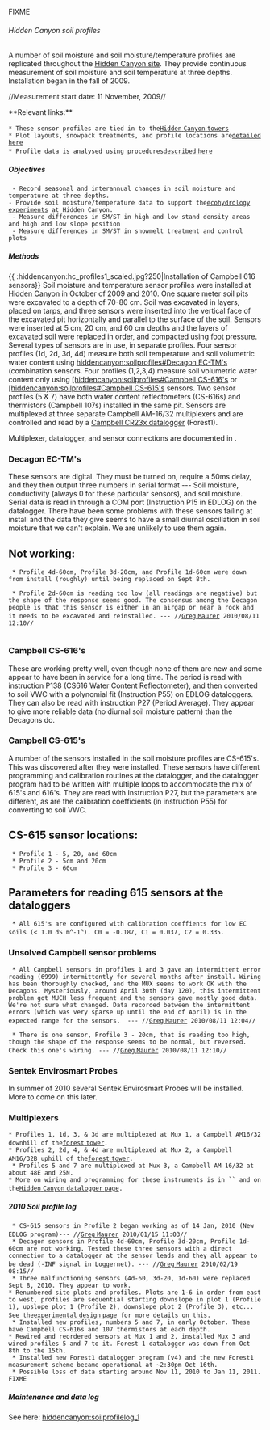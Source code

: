 FIXME

###### Hidden Canyon soil profiles

A number of soil moisture and soil moisture/temperature profiles are
replicated throughout the [Hidden Canyon
site](hiddencanyon:sitedescription). They provide continuous
measurement of soil moisture and soil temperature at three depths.
Installation began in the fall of 2009.

//Measurement start date: 11 November, 2009//

 **Relevant links:\*\*

` * These sensor profiles are tied in to the `[`Hidden` `Canyon`
`towers`](hiddencanyon:mettowers)\
` * Plot layouts, snowpack treatments, and profile locations are `[`detailed`
`here`](hc_ecohydrology:overview)\
` * Profile data is analysed using procedures `[`described`
`here`](procedures:sensordata_tips)

##### Objectives

` - Record seasonal and interannual changes in soil moisture and temperature at three depths.`\
` - Provide soil moisture/temperature data to support the `[`ecohydrology`
`experiments`](hc_ecohydrology:overview)` at Hidden Canyon.`\
` - Measure differences in SM/ST in high and low stand density areas and high and low slope position`\
` - Measure differences in SM/ST in snowmelt treatment and control plots`

##### Methods

{{ :hiddencanyon:hc\_profiles1\_scaled.jpg?250|Installation of Campbell
616 sensors}} Soil moisture and temperature sensor profiles were
installed at [Hidden Canyon](hiddencanyon:sitedescription) in
October of 2009 and 2010. One square meter soil pits were excavated to a
depth of 70-80 cm. Soil was excavated in layers, placed on tarps, and
three sensors were inserted into the vertical face of the excavated pit
horizontally and parallel to the surface of the soil. Sensors were
inserted at 5 cm, 20 cm, and 60 cm depths and the layers of excavated
soil were replaced in order, and compacted using foot pressure. Several
types of sensors are in use, in separate profiles. Four sensor profiles
(1d, 2d, 3d, 4d) measure both soil temperature and soil volumetric water
content using [hiddencanyon:soilprofiles\#Decagon
EC-TM's](hiddencanyon:soilprofiles#Decagon_EC-TM's)
(combination sensors. Four profiles (1,2,3,4) measure soil volumetric
water content only using [\[hiddencanyon:soilprofiles\#Campbell
CS-616's]([hiddencanyon:soilprofiles#Campbell_CS-616's) or
[\[hiddencanyon:soilprofiles\#Campbell
CS-615's]([hiddencanyon:soilprofiles#Campbell_CS-615's)
sensors. Two sensor profiles (5 & 7) have both water content
reflectometers (CS-616s) and thermistors (Campbell 107s) installed in
the same pit. Sensors are multiplexed at three separate Campbell
AM-16/32 multiplexers and are controlled and read by a [Campbell CR23x
datalogger](hiddencanyon:dataloggers) (Forest1).

Multiplexer, datalogger, and sensor connections are documented in .

### Decagon EC-TM's

These sensors are digital. They must be turned on, require a 50ms delay,
and they then output three numbers in serial format --- Soil moisture,
conductivity (always 0 for these particular sensors), and soil moisture.
Serial data is read in through a COM port (Instruction P15 in EDLOG) on
the datalogger. There have been some problems with these sensors failing
at install and the data they give seems to have a small diurnal
oscillation in soil moisture that we can't explain. We are unlikely to
use them again.

Not working:
------------

` * Profile 4d-60cm, Profile 3d-20cm, and Profile 1d-60cm were down from install (roughly) until being replaced on Sept 8th.`

` * Profile 2d-60cm is reading too low (all readings are negative) but the shape of the response seems good. The consensus among the Decagon people is that this sensor is either in an airgap or near a rock and it needs to be excavated and reinstalled. --- //`[`Greg`
`Maurer`](primaryproductivity@gmail.com)` 2010/08/11 12:10//`\
` `

### Campbell CS-616's

These are working pretty well, even though none of them are new and some
appear to have been in service for a long time. The period is read with
instruction P138 (CS616 Water Content Reflectometer), and then converted
to soil VWC with a polynomial fit (Instruction P55) on EDLOG
dataloggers. They can also be read with instruction P27 (Period
Average). They appear to give more reliable data (no diurnal soil
moisture pattern) than the Decagons do.

### Campbell CS-615's

A number of the sensors installed in the soil moisture profiles are
CS-615's. This was discovered after they were installed. These sensors
have different programming and calibration routines at the datalogger,
and the datalogger program had to be written with multiple loops to
accommodate the mix of 615's and 616's. They are read with Instruction
P27, but the parameters are different, as are the calibration
coefficients (in instruction P55) for converting to soil VWC.

CS-615 sensor locations:
------------------------

` * Profile 1 - 5, 20, and 60cm`\
` * Profile 2 - 5cm and 20cm`\
` * Profile 3 - 60cm`

Parameters for reading 615 sensors at the dataloggers
-----------------------------------------------------

` * All 615's are configured with calibration coeffients for low EC soils (< 1.0 dS m`^`-1`^`). C0 = -0.187, C1 = 0.037, C2 = 0.335.`

### Unsolved Campbell sensor problems

` * All Campbell sensors in profiles 1 and 3 gave an intermittent error reading (6999) intermittently for several months after install. Wiring has been thoroughly checked, and the MUX seems to work OK with the Decagons. Mysteriously, around April 30th (day 120), this intermittent problem got MUCH less frequent and the sensors gave mostly good data. We're not sure what changed. Data recorded between the intermittent errors (which was very sparse up until the end of April) is in the expected range for the sensors.  --- //`[`Greg`
`Maurer`](primaryproductivity@gmail.com)` 2010/08/11 12:04//`

` * There is one sensor, Profile 3 - 20cm, that is reading too high, though the shape of the response seems to be normal, but reversed. Check this one's wiring. --- //`[`Greg`
`Maurer`](primaryproductivity@gmail.com)` 2010/08/11 12:10//`

### Sentek Envirosmart Probes

In summer of 2010 several Sentek Envirosmart Probes will be installed.
More to come on this later.

### Multiplexers

` * Profiles 1, 1d, 3, & 3d are multiplexed at Mux 1, a Campbell AM16/32 downhill of the `[`forest`
`tower`](hiddencanyon:mettowers)`.`\
` * Profiles 2, 2d, 4, & 4d are multiplexed at Mux 2, a Campbell AM16/32B uphill of the `[`forest`
`tower`](hiddencanyon:mettowers)`.`\
` * Profiles 5 and 7 are multiplexed at Mux 3, a Campbell AM 16/32 at about 48E and 25N.`\
` * More on wiring and programming for these instruments is in `` and on the `[`Hidden`
`Canyon` `datalogger` `page`](hiddencanyon:dataloggers)`.`

##### 2010 Soil profile log

` * CS-615 sensors in Profile 2 began working as of 14 Jan, 2010 (New EDLOG program)--- //`[`Greg`
`Maurer`](primaryproductivity@gmail.com)` 2010/01/15 11:03//`\
` * Decagon sensors in Profile 4d-60cm, Profile 3d-20cm, Profile 1d-60cm are not working. Tested these three sensors with a direct connection to a datalogger at the sensor leads and they all appear to be dead (-INF signal in Loggernet). --- //`[`Greg`
`Maurer`](primaryproductivity@gmail.com)` 2010/02/19 08:15//`\
` * Three malfunctioning sensors (4d-60, 3d-20, 1d-60) were replaced Sept 8, 2010. They appear to work.`\
` * Renumbered site plots and profiles. Plots are 1-6 in order from east to west, profiles are sequential starting downslope in plot 1 (Profile 1), upslope plot 1 (Profile 2), downslope plot 2 (Profile 3), etc... See the `[`experimental`
`design`
`page`](hc_ecohydrology:overview)` for more details on this.`\
` * Installed new profiles, numbers 5 and 7, in early October. These have Campbell CS-616s and 107 thermistors at each depth.`\
` * Rewired and reordered sensors at Mux 1 and 2, installed Mux 3 and wired profiles 5 and 7 to it. Forest 1 datalogger was down from Oct 8th to the 15th. `\
` * Installed new Forest1 datalogger program (v4) and the new Forest1 measurement scheme became operational at ~2:30pm Oct 16th.`\
` * Possible loss of data starting around Nov 11, 2010 to Jan 11, 2011. FIXME`

##### Maintenance and data log

See here: <hiddencanyon:soilprofilelog_1>
